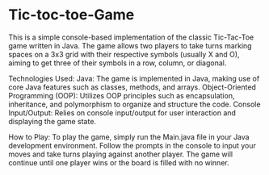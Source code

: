 # Tic-toc-toe-Game
This is a simple console-based implementation of the classic Tic-Tac-Toe game written in Java. The game allows two players to take turns marking spaces on a 3x3 
grid with their respective symbols (usually X and O), aiming to get three of their symbols in a row, column, or diagonal.

Technologies Used:
Java: The game is implemented in Java, making use of core Java features such as classes, methods, and arrays.
Object-Oriented Programming (OOP): Utilizes OOP principles such as encapsulation, inheritance, and polymorphism to organize and structure the code.
Console Input/Output: Relies on console input/output for user interaction and displaying the game state.

How to Play:
To play the game, simply run the Main.java file in your Java development environment. Follow the prompts in the console to input your moves and take turns playing against another player. 
The game will continue until one player wins or the board is filled with no winner.
